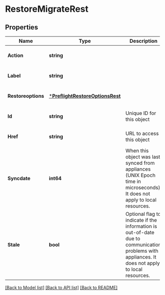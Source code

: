 # RestoreMigrateRest

## Properties
Name | Type | Description | Notes
------------ | ------------- | ------------- | -------------
**Action** | **string** |  | [optional] [default to null]
**Label** | **string** |  | [optional] [default to null]
**Restoreoptions** | [***PreflightRestoreOptionsRest**](PreflightRestoreOptionsRest.md) |  | [optional] [default to null]
**Id** | **string** | Unique ID for this object | [optional] [default to null]
**Href** | **string** | URL to access this object | [optional] [default to null]
**Syncdate** | **int64** | When this object was last synced from appliances (UNIX Epoch time in microseconds). It does not apply to local resources. | [optional] [default to null]
**Stale** | **bool** | Optional flag to indicate if the information is out-of-date due to communication problems with appliances. It does not apply to local resources. | [optional] [default to null]

[[Back to Model list]](../README.md#documentation-for-models) [[Back to API list]](../README.md#documentation-for-api-endpoints) [[Back to README]](../README.md)

